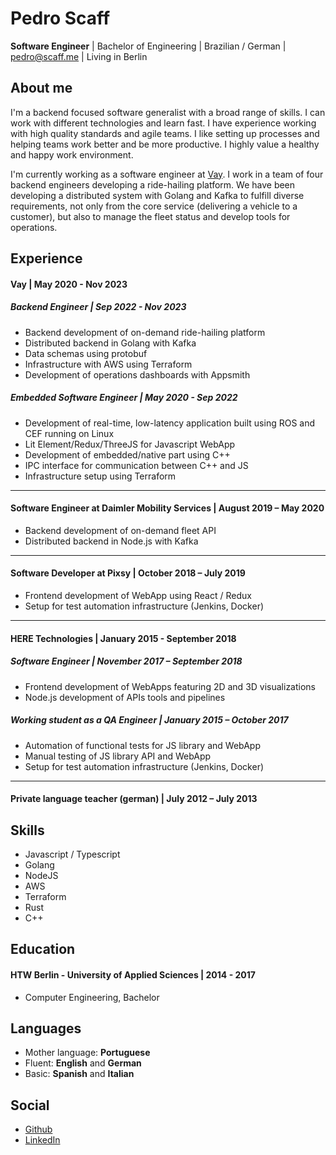 # Pedro Scaff

**Software Engineer** | Bachelor of Engineering | Brazilian / German | pedro@scaff.me | Living in Berlin

## About me

I'm a backend focused software generalist with a broad range of skills. I can work with different technologies and learn fast. I have experience working with high quality standards and agile teams. I like setting up processes and helping teams work better and be more productive. I highly value a healthy and happy work environment.

I'm currently working as a software engineer at [Vay](https://vay.io). I work in a team of four backend engineers developing a ride-hailing platform. We have been developing a distributed system with Golang and Kafka to fulfill diverse requirements, not only from the core service (delivering a vehicle to a customer), but also to manage the fleet status and develop tools for operations.

## Experience

#### Vay | May 2020 - Nov 2023

##### Backend Engineer | Sep 2022 - Nov 2023

- Backend development of on-demand ride-hailing platform
- Distributed backend in Golang with Kafka
- Data schemas using protobuf
- Infrastructure with AWS using Terraform
- Development of operations dashboards with Appsmith

##### Embedded Software Engineer | May 2020 - Sep 2022

- Development of real-time, low-latency application built using ROS and CEF running on Linux
- Lit Element/Redux/ThreeJS for Javascript WebApp
- Development of embedded/native part using C++
- IPC interface for communication between C++ and JS
- Infrastructure setup using Terraform

---

#### Software Engineer at Daimler Mobility Services | August 2019 – May 2020

- Backend development of on-demand fleet API
- Distributed backend in Node.js with Kafka

---

#### Software Developer at Pixsy | October 2018 – July 2019

- Frontend development of WebApp using React / Redux
- Setup for test automation infrastructure (Jenkins, Docker)

---

#### HERE Technologies | January 2015 - September 2018

##### Software Engineer | November 2017 – September 2018

- Frontend development of WebApps featuring 2D and 3D visualizations
- Node.js development of APIs tools and pipelines

##### Working student as a QA Engineer | January 2015 – October 2017

- Automation of functional tests for JS library and WebApp
- Manual testing of JS library API and WebApp
- Setup for test automation infrastructure (Jenkins, Docker)

---

#### Private language teacher (german) | July 2012 – July 2013

## Skills

- Javascript / Typescript
- Golang
- NodeJS
- AWS
- Terraform
- Rust
- C++

## Education

#### HTW Berlin - University of Applied Sciences | 2014 - 2017
- Computer Engineering, Bachelor

## Languages

- Mother language: **Portuguese**
- Fluent: **English** and **German**
- Basic: **Spanish** and **Italian**

## Social

- [Github](https://github.com/pedroscaff/)
- [LinkedIn](https://www.linkedin.com/in/pedro-scaff-b897bb7b/)
